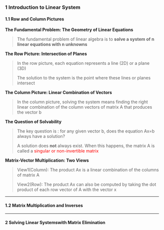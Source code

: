 ### 1 Introduction to Linear System
#### 1.1 Row and Column Pictures

**The Fundamental Problem: The Geometry of Linear Equations**

>The fundamental problem of linear algebra is to **solve a system of n linear equations with n unknowns**

**The Row Picture: Intersection of Planes**

>In the row picture, each equation represents a line (2D) or a plane (3D)
>
>The solution to the system is the point where these lines or planes intersect

**The Column Picture: Linear Combination of Vectors**

>In the column picture, solving the system means finding the right linear combination of the column vectors of matrix A that produces the vector b

**The Question of Solvability**

>The key question is : for any given vector b, does the equation Ax=b always have a solution?
>
>A solution does **not** always exist. When this happens, the matrix A is called a <font color="red">singular or non-invertible matrix</font>

**Matrix-Vector Multiplication: Two Views**

>View1(Column): The product Ax is a linear combination of the columns of matrix A
>
>View2(Row): The product Ax can also be computed by taking the dot product of each row vector of A with the vector x

***
#### 1.2 Matrix Multiplication and Inverses


***
#### 2 Solving Linear Systemswith Matrix Elimination
